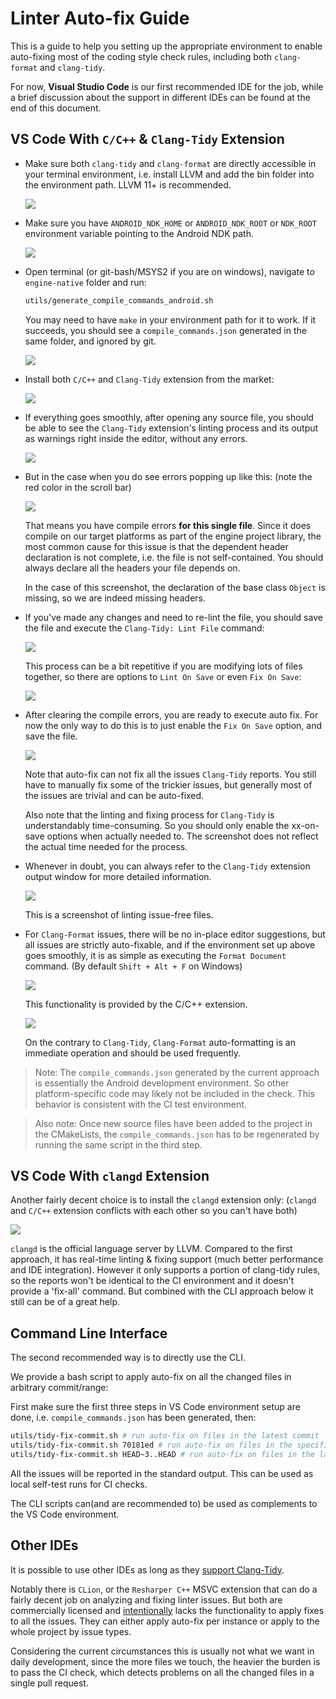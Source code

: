 # Linter Auto-fix Guide

This is a guide to help you setting up the appropriate environment to enable auto-fixing most of the coding style check rules, including both `clang-format` and `clang-tidy`.

For now, **Visual Studio Code** is our first recommended IDE for the job, while a brief discussion about the support in different IDEs can be found at the end of this document.

## VS Code With `C/C++` & `Clang-Tidy` Extension

* Make sure both `clang-tidy` and `clang-format` are directly accessible in your terminal environment, i.e. install LLVM and add the bin folder into the environment path. LLVM 11+ is recommended.

    ![](imgs/LLVM.png)

* Make sure you have `ANDROID_NDK_HOME` or `ANDROID_NDK_ROOT` or `NDK_ROOT` environment variable pointing to the Android NDK path.

    ![](imgs/NDK.png)

* Open terminal (or git-bash/MSYS2 if you are on windows), navigate to `engine-native` folder and run:

    ```bash
    utils/generate_compile_commands_android.sh
    ```

    You may need to have `make` in your environment path for it to work.
    If it succeeds, you should see a `compile_commands.json` generated in the same folder, and ignored by git.

    ![](imgs/compile_commands.png)

* Install both `C/C++` and `Clang-Tidy` extension from the market:

    ![](imgs/extensions.png)

* If everything goes smoothly, after opening any source file, you should be able to see the `Clang-Tidy` extension's linting process and its output as warnings right inside the editor, without any errors.

    ![](imgs/tidy-output-editor.png)

* But in the case when you do see errors popping up like this: (note the red color in the scroll bar)

    ![](imgs/tidy-output-error.png)

    That means you have compile errors **for this single file**. Since it does compile on our target platforms as part of the engine project library, the most common cause for this issue is that the dependent header declaration is not complete, i.e. the file is not self-contained. You should always declare all the headers your file depends on.

    In the case of this screenshot, the declaration of the base class `Object` is missing, so we are indeed missing headers.

* If you've made any changes and need to re-lint the file, you should save the file and execute the `Clang-Tidy: Lint File` command:

    ![](imgs/re-lint.png)

    This process can be a bit repetitive if you are modifying lots of files together, so there are options to `Lint On Save` or even `Fix On Save`:

    ![](imgs/tidy-options.png)

* After clearing the compile errors, you are ready to execute auto fix. For now the only way to do this is to just enable the `Fix On Save` option, and save the file.

    ![](imgs/auto-fix.gif)

    Note that auto-fix can not fix all the issues `Clang-Tidy` reports. You still have to manually fix some of the trickier issues, but generally most of the issues are trivial and can be auto-fixed.

    Also note that the linting and fixing process for `Clang-Tidy` is understandably time-consuming. So you should only enable the xx-on-save options when actually needed to. The screenshot does not reflect the actual time needed for the process.

* Whenever in doubt, you can always refer to the `Clang-Tidy` extension output window for more detailed information.

    ![](imgs/tidy-output.png)

    This is a screenshot of linting issue-free files.

* For `Clang-Format` issues, there will be no in-place editor suggestions, but all issues are strictly auto-fixable, and if the environment set up above goes smoothly, it is as simple as executing the `Format Document` command. (By default `Shift + Alt + F` on Windows)

    ![](imgs/format.png)

    This functionality is provided by the C/C++ extension.

    ![](imgs/auto-format.gif)

    On the contrary to `Clang-Tidy`, `Clang-Format` auto-formatting is an immediate operation and should be used frequently.

> Note: The `compile_commands.json` generated by the current approach is essentially the Android development environment. So other platform-specific code may likely not be included in the check. This behavior is consistent with the CI test environment.

> Also note: Once new source files have been added to the project in the CMakeLists, the `compile_commands.json` has to be regenerated by running the same script in the third step.

## VS Code With `clangd` Extension

Another fairly decent choice is to install the `clangd` extension only: (`clangd` and `C/C++` extension conflicts with each other so you can't have both)

![](imgs/clangd.png)

`clangd` is the official language server by LLVM. Compared to the first approach, it has real-time linting & fixing support (much better performance and IDE integration). However it only supports a portion of clang-tidy rules, so the reports won't be identical to the CI environment and it doesn't provide a 'fix-all' command. But combined with the CLI approach below it still can be of a great help.

## Command Line Interface

The second recommended way is to directly use the CLI.

We provide a bash script to apply auto-fix on all the changed files in arbitrary commit/range:

First make sure the first three steps in VS Code environment setup are done, i.e. `compile_commands.json` has been generated, then:

```bash
utils/tidy-fix-commit.sh # run auto-fix on files in the latest commit
utils/tidy-fix-commit.sh 70181ed # run auto-fix on files in the specified commit
utils/tidy-fix-commit.sh HEAD~3..HEAD # run auto-fix on files in the last 3 commit
```

All the issues will be reported in the standard output. This can be used as local self-test runs for CI checks.

The CLI scripts can(and are recommended to) be used as complements to the VS Code environment.

## Other IDEs

It is possible to use other IDEs as long as they [support Clang-Tidy](https://clang.llvm.org/extra/clang-tidy/Integrations.html).

Notably there is `CLion`, or the `Resharper C++` MSVC extension that can do a fairly decent job on analyzing and fixing linter issues. But both are commercially licensed and [intentionally](https://resharper-support.jetbrains.com/hc/en-us/articles/207242695-Can-I-fix-all-issues-Quick-Fixes-naming-suggestions-etc-at-once-) lacks the functionality to apply fixes to all the issues. They can either apply auto-fix per instance or apply to the whole project by issue types.

Considering the current circumstances this is usually not what we want in daily development, since the more files we touch, the heavier the burden is to pass the CI check, which detects problems on all the changed files in a single pull request.
